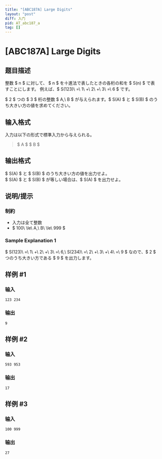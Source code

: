 ```yaml
---
title: "[ABC187A] Large Digits"
layout: "post"
diff: 入门
pid: AT_abc187_a
tag: []
---
```


# [ABC187A] Large Digits

## 题目描述

[problemUrl]: https://atcoder.jp/contests/abc187/tasks/abc187_a

整数 $ n $ に対して、 $ n $ を十進法で表したときの各桁の和を $ S(n) $ で表すことにします。 例えば、$ S(123)\ =\ 1\ +\ 2\ +\ 3\ =\ 6 $ です。

$ 2 $ つの $ 3 $ 桁の整数 $ A,\ B $ が与えられます。$ S(A) $ と $ S(B) $ のうち大きい方の値を求めてください。

## 输入格式

入力は以下の形式で標準入力から与えられる。

> $ A $ $ B $

## 输出格式

$ S(A) $ と $ S(B) $ のうち大きい方の値を出力せよ。  
 $ S(A) $ と $ S(B) $ が等しい場合は、$ S(A) $ を出力せよ。

## 说明/提示

### 制約

- 入力は全て整数
- $ 100\ \le\ A,\ B\ \le\ 999 $

### Sample Explanation 1

$ S(123)\ =\ 1\ +\ 2\ +\ 3\ =\ 6,\ S(234)\ =\ 2\ +\ 3\ +\ 4\ =\ 9 $ なので、$ 2 $ つのうち大きい方である $ 9 $ を出力します。

## 样例 #1

### 输入

```
123 234
```

### 输出

```
9
```

## 样例 #2

### 输入

```
593 953
```

### 输出

```
17
```

## 样例 #3

### 输入

```
100 999
```

### 输出

```
27
```

